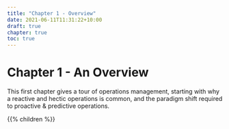 ```yaml
---
title: "Chapter 1 - Overview"
date: 2021-06-11T11:31:22+10:00
draft: true
chapter: true
toc: true
---
```


# Chapter 1 - An Overview

This first chapter gives a tour of operations management, starting with why a reactive and hectic operations is common, and the paradigm shift required to proactive & predictive operations.

{{% children %}}